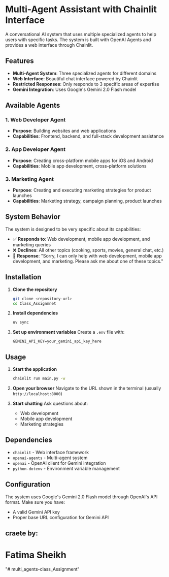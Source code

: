 # Multi-Agent Assistant with Chainlit Interface

A conversational AI system that uses multiple specialized agents to help users with specific tasks. The system is built with OpenAI Agents and provides a web interface through Chainlit.

## Features

- **Multi-Agent System**: Three specialized agents for different domains
- **Web Interface**: Beautiful chat interface powered by Chainlit
- **Restricted Responses**: Only responds to 3 specific areas of expertise
- **Gemini Integration**: Uses Google's Gemini 2.0 Flash model

## Available Agents

### 1. Web Developer Agent
- **Purpose**: Building websites and web applications
- **Capabilities**: Frontend, backend, and full-stack development assistance

### 2. App Developer Agent  
- **Purpose**: Creating cross-platform mobile apps for iOS and Android
- **Capabilities**: Mobile app development, cross-platform solutions

### 3. Marketing Agent
- **Purpose**: Creating and executing marketing strategies for product launches
- **Capabilities**: Marketing strategy, campaign planning, product launches

## System Behavior

The system is designed to be very specific about its capabilities:

- ✅ **Responds to**: Web development, mobile app development, and marketing queries
- ❌ **Declines**: All other topics (cooking, sports, movies, general chat, etc.)
- 💬 **Response**: "Sorry, I can only help with web development, mobile app development, and marketing. Please ask me about one of these topics."

## Installation

1. **Clone the repository**
   ```bash
   git clone <repository-url>
   cd Class_Assignmnet
   ```

2. **Install dependencies**
   ```bash
   uv sync
   ```

3. **Set up environment variables**
   Create a `.env` file with:
   ```
   GEMINI_API_KEY=your_gemini_api_key_here
   ```

## Usage

1. **Start the application**
   ```bash
   chainlit run main.py -w
   ```

2. **Open your browser**
   Navigate to the URL shown in the terminal (usually `http://localhost:8000`)

3. **Start chatting**
   Ask questions about:
   - Web development
   - Mobile app development  
   - Marketing strategies


## Dependencies

- `chainlit` - Web interface framework
- `openai-agents` - Multi-agent system
- `openai` - OpenAI client for Gemini integration
- `python-dotenv` - Environment variable management

## Configuration

The system uses Google's Gemini 2.0 Flash model through OpenAI's API format. Make sure you have:
- A valid Gemini API key
- Proper base URL configuration for Gemini API

## craete by:

# Fatima Sheikh
"# multi_agents-class_Assignment" 
